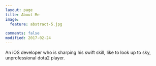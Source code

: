 ```yaml
---
layout: page
title: About Me
image:
  feature: abstract-5.jpg

comments: false
modified: 2017-02-24
---
```


An iOS developer who is sharping his swift skill, like to look up to sky, unprofessional dota2 player.